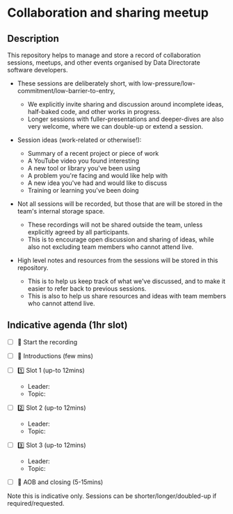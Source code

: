 # Collaboration and sharing meetup

## Description

This repository helps to manage and store a record of collaboration sessions,
meetups, and other events organised by Data Directorate software developers.

- These sessions are deliberately short, with low-pressure/low-commitment/low-barrier-to-entry,
  - We explicitly invite sharing and discussion around incomplete ideas, 
    half-baked code, and other works in progress.
  - Longer sessions with fuller-presentations and deeper-dives are also very welcome,
    where we can double-up or extend a session.

- Session ideas (work-related or otherwise!):
  - Summary of a recent project or piece of work
  - A YouTube video you found interesting
  - A new tool or library you've been using
  - A problem you're facing and would like help with
  - A new idea you've had and would like to discuss
  - Training or learning you've been doing

- Not all sessions will be recorded, but those that are will be stored in the team's internal storage space.
   - These recordings will not be shared outside the team, unless explicitly agreed by all participants.
   - This is to encourage open discussion and sharing of ideas,
     while also not excluding team members who cannot attend live.

- High level notes and resources from the sessions will be stored in this repository.
  - This is to help us keep track of what we've discussed, and to make it easier to refer back to previous sessions.
  - This is also to help us share resources and ideas with team members who cannot attend live.


## Indicative agenda (1hr slot)

- [ ] 🎥 Start the recording
- [ ] 👋 Introductions (few mins)
- [ ] 1️⃣ Slot 1 (up-to 12mins)
  - Leader:
  - Topic:
- [ ] 2️⃣ Slot 2 (up-to 12mins)
  - Leader:
  - Topic:
- [ ] 3️⃣ Slot 3 (up-to 12mins)
  - Leader:
  - Topic:
- [ ] 🚪 AOB and closing (5-15mins)


Note this is indicative only. 
Sessions can be shorter/longer/doubled-up if required/requested.



